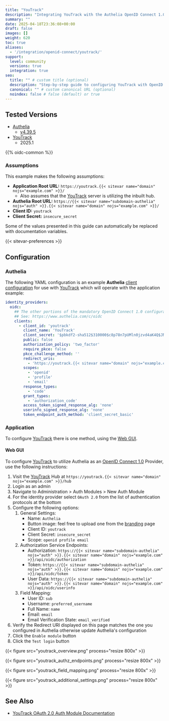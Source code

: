 ```yaml
---
title: "YouTrack"
description: "Integrating YouTrack with the Authelia OpenID Connect 1.0 Provider."
summary: ""
date: 2025-04-18T23:36:08+00:00
draft: false
images: []
weight: 620
toc: true
aliases:
  - '/integration/openid-connect/youtrack/'
support:
  level: community
  versions: true
  integration: true
seo:
  title: "" # custom title (optional)
  description: "Step-by-step guide to configuring YouTrack with OpenID Connect 1.0 for secure SSO. Enhance your login flow using Authelia’s modern identity management."
  canonical: "" # custom canonical URL (optional)
  noindex: false # false (default) or true
---
```


## Tested Versions

- [Authelia]
  - [v4.39.5](https://github.com/authelia/authelia/releases/tag/v4.39.5)
- [YouTrack]
  - 2025.1

{{% oidc-common %}}

### Assumptions

This example makes the following assumptions:

- __Application Root URL:__ `https://youtrack.{{< sitevar name="domain" nojs="example.com" >}}/`
  - Also assumes that the [YouTrack] server is utilizing the inbuilt hub.
- __Authelia Root URL:__ `https://{{< sitevar name="subdomain-authelia" nojs="auth" >}}.{{< sitevar name="domain" nojs="example.com" >}}/`
- __Client ID:__ `youtrack`
- __Client Secret:__ `insecure_secret`

Some of the values presented in this guide can automatically be replaced with documentation variables.

{{< sitevar-preferences >}}

## Configuration

### Authelia

The following YAML configuration is an example __Authelia__ [client configuration] for use with [YouTrack] which will
operate with the application example:

```yaml {title="configuration.yml"}
identity_providers:
  oidc:
    ## The other portions of the mandatory OpenID Connect 1.0 configuration go here.
    ## See: https://www.authelia.com/c/oidc
    clients:
      - client_id: 'youtrack'
        client_name: 'YouTrack'
        client_secret: '$pbkdf2-sha512$310000$c8p78n7pUMln0jzvd4aK4Q$JNRBzwAo0ek5qKn50cFzzvE9RXV88h1wJn5KGiHrD0YKtZaR/nCb2CJPOsKaPK0hjf.9yHxzQGZziziccp6Yng'  # The digest of 'insecure_secret'.
        public: false
        authorization_policy: 'two_factor'
        require_pkce: false
        pkce_challenge_method: ''
        redirect_uris:
          - 'https://youtrack.{{< sitevar name="domain" nojs="example.com" >}}/hub/api/rest/oauth2/auth'
        scopes:
          - 'openid'
          - 'profile'
          - 'email'
        response_types:
          - 'code'
        grant_types:
          - 'authorization_code'
        access_token_signed_response_alg: 'none'
        userinfo_signed_response_alg: 'none'
        token_endpoint_auth_method: 'client_secret_basic'
```

### Application

To configure [YouTrack] there is one method, using the [Web GUI](#web-gui).

#### Web GUI

To configure [YouTrack] to utilize Authelia as an [OpenID Connect 1.0] Provider, use the following instructions:

1. Visit the [YouTrack] Hub at `https://youtrack.{{< sitevar name="domain" nojs="example.com" >}}/hub`
2. Login as an admin
3. Navigate to Administration > Auth Modules > New Auth Module
4. For the identity provider select `OAuth 2.0` from the list of authentication protocols at the bottom
5. Configure the following options:
   1. General Settings:
      - Name: `Authelia`
      - Button image: feel free to upload one from the [branding](../../../reference/guides/branding.md) page
      - Client ID: `youtrack`
      - Client Secret: `insecure_secret`
      - Scope: `openid profile email`
   2. Authorization Service Endpoints:
      - Authorization: `https://{{< sitevar name="subdomain-authelia" nojs="auth" >}}.{{< sitevar name="domain" nojs="example.com" >}}/api/oidc/authorization`
      - Token: `https://{{< sitevar name="subdomain-authelia" nojs="auth" >}}.{{< sitevar name="domain" nojs="example.com" >}}/api/oidc/token`
      - User Data: `https://{{< sitevar name="subdomain-authelia" nojs="auth" >}}.{{< sitevar name="domain" nojs="example.com" >}}/api/oidc/userinfo`
   3. Field Mapping:
      - User ID: `sub`
      - Username: `preferred_username`
      - Full Name: `name`
      - Email: `email`
      - Email Verification State: `email_verified`
6. Verify the Redirect URI displayed on this page matches the one you configured in Authelia otherwise update Authelia's
   configuration
7. Click the `Enable module` button
8. Click the `Test login` button

{{< figure src="youtrack_overview.png" process="resize 800x" >}}

{{< figure src="youtrack_authz_endpoints.png" process="resize 800x" >}}

{{< figure src="youtrack_field_mapping.png" process="resize 800x" >}}

{{< figure src="youtrack_additional_settings.png" process="resize 800x" >}}

## See Also

- [YouTrack OAuth 2.0 Auth Module Documentation](https://www.jetbrains.com/help/youtrack/cloud/oauth2-authentication-module.html)

[YouTrack]: https://www.jetbrains.com/youtrack/
[Authelia]: https://www.authelia.com
[OpenID Connect 1.0]: ../../openid-connect/introduction.md
[client configuration]: ../../../configuration/identity-providers/openid-connect/clients.md

